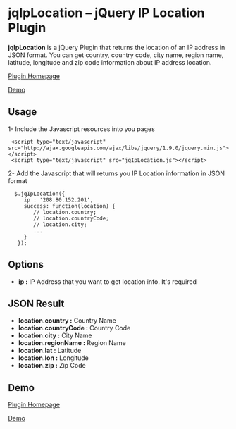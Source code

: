 jqIpLocation – jQuery IP Location Plugin
============

**jqIpLocation** is a jQuery Plugin that returns the location of an IP address in JSON format. You can get country, country code, city name, region name, latitude, longitude and zip code information about IP address location.

[Plugin Homepage](http://jquery-plugins.net/jqIpLocation/jqIpLocation.html)

[Demo](http://jquery-plugins.net/jqIpLocation/jqIpLocation_demo.html)


## Usage
1- Include the Javascript resources into you pages <head>

     <script type="text/javascript" src="http://ajax.googleapis.com/ajax/libs/jquery/1.9.0/jquery.min.js"></script>
     <script type="text/javascript" src="jqIpLocation.js"></script>

2- Add the Javascript that will returns you IP Location information in JSON format

      $.jqIpLocation({
         ip : '208.80.152.201',
         success: function(location) {	          
            // location.country;
            // location.countryCode;
            // location.city;
            ...
         }
       });
    

## Options

- **ip :** IP Address that you want to get location info. It's required


## JSON Result

- **location.country :** Country Name
- **location.countryCode :** Country Code
- **location.city :** City Name
- **location.regionName :** Region Name
- **location.lat :** Latitude
- **location.lon :** Longitude
- **location.zip :** Zip Code


## Demo

[Plugin Homepage](http://jquery-plugins.net/jqIpLocation/jqIpLocation.html)

[Demo](http://jquery-plugins.net/jqIpLocation/jqIpLocation_demo.html)
